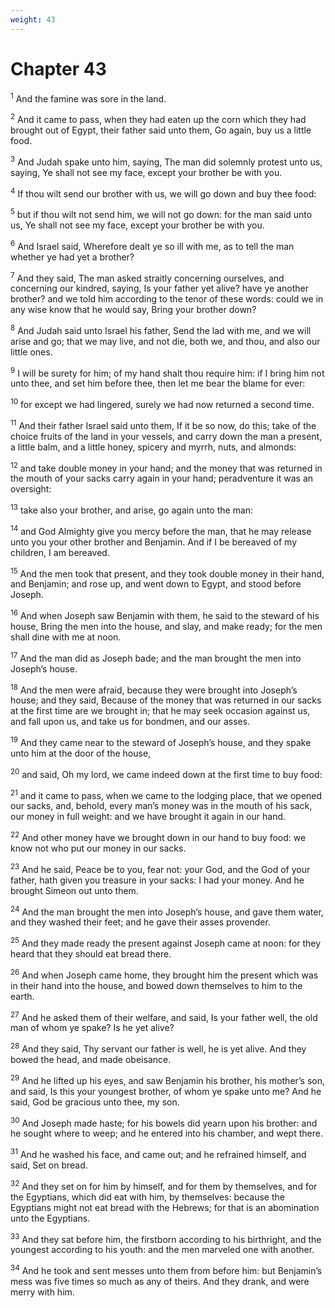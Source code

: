 ```yaml
---
weight: 43
---
```


# Chapter 43

<sup>1</sup> And the famine was sore in the land. 

<sup>2</sup> And it came to pass, when they had eaten up the corn which they had brought out of Egypt, their father said unto them, Go again, buy us a little food. 

<sup>3</sup> And Judah spake unto him, saying, The man did solemnly protest unto us, saying, Ye shall not see my face, except your brother be with you. 

<sup>4</sup> If thou wilt send our brother with us, we will go down and buy thee food: 

<sup>5</sup> but if thou wilt not send him, we will not go down: for the man said unto us, Ye shall not see my face, except your brother be with you. 

<sup>6</sup> And Israel said, Wherefore dealt ye so ill with me, as to tell the man whether ye had yet a brother? 

<sup>7</sup> And they said, The man asked straitly concerning ourselves, and concerning our kindred, saying, Is your father yet alive? have ye another brother? and we told him according to the tenor of these words: could we in any wise know that he would say, Bring your brother down? 

<sup>8</sup> And Judah said unto Israel his father, Send the lad with me, and we will arise and go; that we may live, and not die, both we, and thou, and also our little ones. 

<sup>9</sup> I will be surety for him; of my hand shalt thou require him: if I bring him not unto thee, and set him before thee, then let me bear the blame for ever: 

<sup>10</sup> for except we had lingered, surely we had now returned a second time. 

<sup>11</sup> And their father Israel said unto them, If it be so now, do this; take of the choice fruits of the land in your vessels, and carry down the man a present, a little balm, and a little honey, spicery and myrrh, nuts, and almonds: 

<sup>12</sup> and take double money in your hand; and the money that was returned in the mouth of your sacks carry again in your hand; peradventure it was an oversight: 

<sup>13</sup> take also your brother, and arise, go again unto the man: 

<sup>14</sup> and God Almighty give you mercy before the man, that he may release unto you your other brother and Benjamin. And if I be bereaved of my children, I am bereaved. 

<sup>15</sup> And the men took that present, and they took double money in their hand, and Benjamin; and rose up, and went down to Egypt, and stood before Joseph. 

<sup>16</sup> And when Joseph saw Benjamin with them, he said to the steward of his house, Bring the men into the house, and slay, and make ready; for the men shall dine with me at noon. 

<sup>17</sup> And the man did as Joseph bade; and the man brought the men into Joseph’s house. 

<sup>18</sup> And the men were afraid, because they were brought into Joseph’s house; and they said, Because of the money that was returned in our sacks at the first time are we brought in; that he may seek occasion against us, and fall upon us, and take us for bondmen, and our asses. 

<sup>19</sup> And they came near to the steward of Joseph’s house, and they spake unto him at the door of the house, 

<sup>20</sup> and said, Oh my lord, we came indeed down at the first time to buy food: 

<sup>21</sup> and it came to pass, when we came to the lodging place, that we opened our sacks, and, behold, every man’s money was in the mouth of his sack, our money in full weight: and we have brought it again in our hand. 

<sup>22</sup> And other money have we brought down in our hand to buy food: we know not who put our money in our sacks. 

<sup>23</sup> And he said, Peace be to you, fear not: your God, and the God of your father, hath given you treasure in your sacks: I had your money. And he brought Simeon out unto them. 

<sup>24</sup> And the man brought the men into Joseph’s house, and gave them water, and they washed their feet; and he gave their asses provender. 

<sup>25</sup> And they made ready the present against Joseph came at noon: for they heard that they should eat bread there. 

<sup>26</sup> And when Joseph came home, they brought him the present which was in their hand into the house, and bowed down themselves to him to the earth. 

<sup>27</sup> And he asked them of their welfare, and said, Is your father well, the old man of whom ye spake? Is he yet alive? 

<sup>28</sup> And they said, Thy servant our father is well, he is yet alive. And they bowed the head, and made obeisance. 

<sup>29</sup> And he lifted up his eyes, and saw Benjamin his brother, his mother’s son, and said, Is this your youngest brother, of whom ye spake unto me? And he said, God be gracious unto thee, my son. 

<sup>30</sup> And Joseph made haste; for his bowels did yearn upon his brother: and he sought where to weep; and he entered into his chamber, and wept there. 

<sup>31</sup> And he washed his face, and came out; and he refrained himself, and said, Set on bread. 

<sup>32</sup> And they set on for him by himself, and for them by themselves, and for the Egyptians, which did eat with him, by themselves: because the Egyptians might not eat bread with the Hebrews; for that is an abomination unto the Egyptians. 

<sup>33</sup> And they sat before him, the firstborn according to his birthright, and the youngest according to his youth: and the men marveled one with another. 

<sup>34</sup> And he took and sent messes unto them from before him: but Benjamin’s mess was five times so much as any of theirs. And they drank, and were merry with him. 


